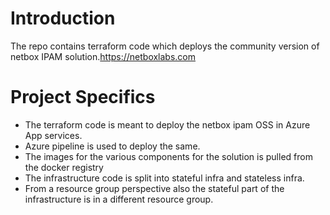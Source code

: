 # Introduction 
The repo contains terraform code which deploys the community version of netbox IPAM solution.https://netboxlabs.com

# Project Specifics
- The terraform code is meant to deploy the netbox ipam OSS in Azure App services. 
- Azure pipeline is used to deploy the same. 
- The images for the various components for the solution is pulled from the docker registry
- The infrastructure code is split into stateful infra and stateless infra. 
- From a resource group perspective also the stateful part of the infrastructure is in a different resource group.
